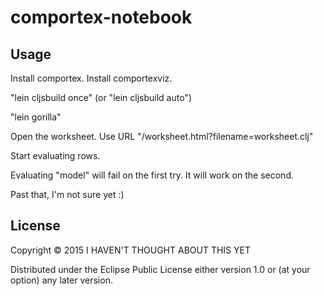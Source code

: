 # comportex-notebook

## Usage

Install comportex.
Install comportexviz.

"lein cljsbuild once"
(or "lein cljsbuild auto")

"lein gorilla"

Open the worksheet. Use URL "/worksheet.html?filename=worksheet.clj"

Start evaluating rows.

Evaluating "model" will fail on the first try. It will work on the second.

Past that, I'm not sure yet :)

## License

Copyright © 2015 I HAVEN'T THOUGHT ABOUT THIS YET

Distributed under the Eclipse Public License either version 1.0 or (at
your option) any later version.
